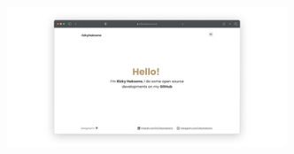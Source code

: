 <div align="center">
  <img src="https://github.com/rizkyhaksono/rizkyhaksono/blob/main/banner-v5.png"/>
</div>
